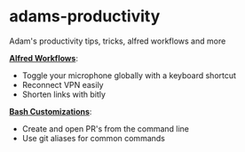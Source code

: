 # adams-productivity
Adam's productivity tips, tricks, alfred workflows and more

[**Alfred Workflows**](alfred-workflows/README.md):
* Toggle your microphone globally with a keyboard shortcut
* Reconnect VPN easily
* Shorten links with bitly

[**Bash Customizations**](bash-customizations/README.md):
* Create and open PR's from the command line
* Use git aliases for common commands
